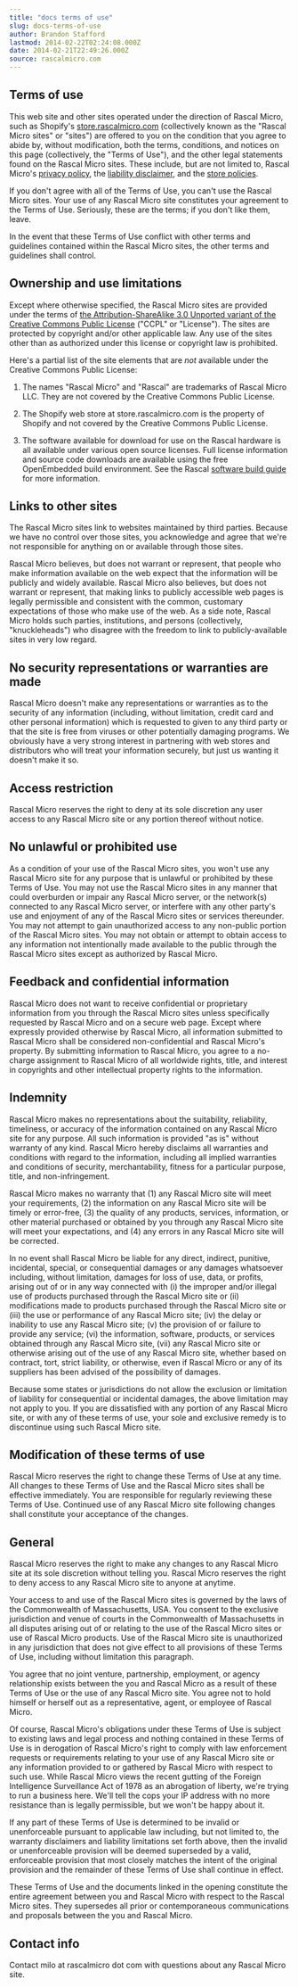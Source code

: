 ```yaml
---
title: "docs terms of use"
slug: docs-terms-of-use
author: Brandon Stafford
lastmod: 2014-02-22T02:24:08.000Z
date: 2014-02-21T22:49:26.000Z
source: rascalmicro.com
---
```

## Terms of use ##

This web site and other sites operated under the direction of Rascal Micro, such as Shopify's [store.rascalmicro.com][1] (collectively known as the "Rascal Micro sites" or "sites") are offered to you on the condition that you agree to abide by, without modification, both the terms, conditions, and notices on this page (collectively, the "Terms of Use"), and the other legal statements found on the Rascal Micro sites. These include, but are not limited to, Rascal Micro's [privacy policy][2], the [liability disclaimer][4], and the [store policies][5].

If you don't agree with all of the Terms of Use, you can't use the Rascal Micro sites. Your use of any Rascal Micro site constitutes your agreement to the Terms of Use. Seriously, these are the terms; if you don't like them, leave.

In the event that these Terms of Use conflict with other terms and guidelines contained within the Rascal Micro sites, the other terms and guidelines shall control.

## Ownership and use limitations ##

Except where otherwise specified, the Rascal Micro sites are provided under the terms of [the Attribution-ShareAlike 3.0 Unported variant of the Creative Commons Public License][6] ("CCPL" or "License"). The sites are protected by copyright and/or other applicable law. Any use of the sites other than as authorized under this license or copyright law is prohibited.

Here's a partial list of the site elements that are *not* available under the Creative Commons Public License:

1. The names "Rascal Micro" and "Rascal" are trademarks of Rascal Micro LLC. They are not covered by the Creative Commons Public License.

2. The Shopify web store at store.rascalmicro.com is the property of Shopify and not covered by the Creative Commons Public License.

3. The software available for download for use on the Rascal hardware is all available under various open source licenses. Full license information and source code downloads are available using the free OpenEmbedded build environment. See the Rascal [software build guide][9] for more information.

## Links to other sites ##

The Rascal Micro sites link to websites maintained by third parties. Because we have no control over those sites, you acknowledge and agree that we're not responsible for anything on or available through those sites.

Rascal Micro believes, but does not warrant or represent, that people who make information available on the web expect that the information will be publicly and widely available. Rascal Micro also believes, but does not warrant or represent, that making links to publicly accessible web pages is legally permissible and consistent with the common, customary expectations of those who make use of the web. As a side note, Rascal Micro holds such parties, institutions, and persons (collectively, "knuckleheads") who disagree with the freedom to link to publicly-available sites in very low regard.

## No security representations or warranties are made ##

Rascal Micro doesn't make any representations or warranties as to the security of any information (including, without limitation, credit card and other personal information) which is requested to given to any third party or that the site is free from viruses or other potentially damaging programs. We obviously have a very strong interest in partnering with web stores and distributors who will treat your information securely, but just us wanting it doesn't make it so.

## Access restriction ##

Rascal Micro reserves the right to deny at its sole discretion any user access to any Rascal Micro site or any portion thereof without notice.

## No unlawful or prohibited use ##

As a condition of your use of the Rascal Micro sites, you won't use any Rascal Micro site for any purpose that is unlawful or prohibited by these Terms of Use. You may not use the Rascal Micro sites in any manner that could overburden or impair any Rascal Micro server, or the network(s) connected to any Rascal Micro server, or interfere with any other party's use and enjoyment of any of the Rascal Micro sites or services thereunder. You may not attempt to gain unauthorized access to any non-public portion of the Rascal Micro sites. You may not obtain or attempt to obtain access to any information not intentionally made available to the public through the Rascal Micro sites except as authorized by Rascal Micro.

## Feedback and confidential information ##

Rascal Micro does not want to receive confidential or proprietary information from you through the Rascal Micro sites unless specifically requested by Rascal Micro and on a secure web page. Except where expressly provided otherwise by Rascal Micro, all information submitted to Rascal Micro shall be considered non-confidential and Rascal Micro's property. By submitting information to Rascal Micro, you agree to a no-charge assignment to Rascal Micro of all worldwide rights, title, and interest in copyrights and other intellectual property rights to the information.

## Indemnity ##

Rascal Micro makes no representations about the suitability, reliability, timeliness, or accuracy of the information contained on any Rascal Micro site for any purpose. All such information is provided "as is" without warranty of any kind. Rascal Micro hereby disclaims all warranties and conditions with regard to the information, including all implied warranties and conditions of security, merchantability, fitness for a particular purpose, title, and non-infringement.

Rascal Micro makes no warranty that (1) any Rascal Micro site will meet your requirements, (2) the information on any Rascal Micro site will be timely or error-free, (3) the quality of any products, services, information, or other material purchased or obtained by you through any Rascal Micro site will meet your expectations, and (4) any errors in any Rascal Micro site will be corrected.

In no event shall Rascal Micro be liable for any direct, indirect, punitive, incidental, special, or consequential damages or any damages whatsoever including, without limitation, damages for loss of use, data, or profits, arising out of or in any way connected with (i) the improper and/or illegal use of products purchased through the Rascal Micro site or (ii) modifications made to products purchased through the Rascal Micro site or (iii) the use or performance of any Rascal Micro site; (iv) the delay or inability to use any Rascal Micro site; (v) the provision of or failure to provide any service; (vi) the information, software, products, or services obtained through any Rascal Micro site, (vii) any Rascal Micro site or otherwise arising out of the use of any Rascal Micro site, whether based on contract, tort, strict liability, or otherwise, even if Rascal Micro or any of its suppliers has been advised of the possibility of damages.

Because some states or jurisdictions do not allow the exclusion or limitation of liability for consequential or incidental damages, the above limitation may not apply to you. If you are dissatisfied with any portion of any Rascal Micro site, or with any of these terms of use, your sole and exclusive remedy is to discontinue using such Rascal Micro site.

## Modification of these terms of use ##

Rascal Micro reserves the right to change these Terms of Use at any time. All changes to these Terms of Use and the Rascal Micro sites shall be effective immediately. You are responsible for regularly reviewing these Terms of Use. Continued use of any Rascal Micro site following changes shall constitute your acceptance of the changes.

## General ##

Rascal Micro reserves the right to make any changes to any Rascal Micro site at its sole discretion without telling you. Rascal Micro reserves the right to deny access to any Rascal Micro site to anyone at anytime.

Your access to and use of the Rascal Micro sites is governed by the laws of the Commonwealth of Massachusetts, USA. You consent to the exclusive jurisdiction and venue of courts in the Commonwealth of Massachusetts in all disputes arising out of or relating to the use of the Rascal Micro sites or use of Rascal Micro products. Use of the Rascal Micro site is unauthorized in any jurisdiction that does not give effect to all provisions of these Terms of Use, including without limitation this paragraph.

You agree that no joint venture, partnership, employment, or agency relationship exists between the you and Rascal Micro as a result of these Terms of Use or the use of any Rascal Micro site. You agree not to hold himself or herself out as a representative, agent, or employee of Rascal Micro.

Of course, Rascal Micro's obligations under these Terms of Use is subject to existing laws and legal process and nothing contained in these Terms of Use is in derogation of Rascal Micro's right to comply with law enforcement requests or requirements relating to your use of any Rascal Micro site or any information provided to or gathered by Rascal Micro with respect to such use. While Rascal Micro views the recent gutting of the Foreign Intelligence Surveillance Act of 1978 as an abrogation of liberty, we're trying to run a business here. We'll tell the cops your IP address with no more resistance than is legally permissible, but we won't be happy about it.

If any part of these Terms of Use is determined to be invalid or unenforceable pursuant to applicable law including, but not limited to, the warranty disclaimers and liability limitations set forth above, then the invalid or unenforceable provision will be deemed superseded by a valid, enforceable provision that most closely matches the intent of the original provision and the remainder of these Terms of Use shall continue in effect.

These Terms of Use and the documents linked in the opening constitute the entire agreement between you and Rascal Micro with respect to the Rascal Micro sites. They supersedes all prior or contemporaneous communications and proposals between the you and Rascal Micro.

## Contact info ##

Contact milo at rascalmicro dot com with questions about any Rascal Micro site.

[1]: http://store.rascalmicro.com
[2]: /docs/privacy.html
[4]: /docs/liability-disclaimer.html
[5]: /docs/store-policies.html
[6]: http://creativecommons.org/licenses/by-sa/3.0/
[9]: /docs/build-guide.html